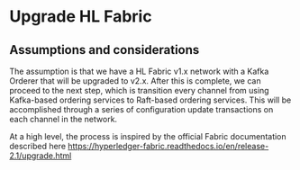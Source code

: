 # Upgrade HL Fabric

## Assumptions and considerations

The assumption is that we have a HL Fabric v1.x network with a Kafka Orderer that will be upgraded to v2.x. After this is complete, we can proceed to the next step, which is transition every channel from using Kafka-based ordering services to Raft-based ordering services. This will be accomplished through a series of configuration update transactions on each channel in the network.

At a high level, the process is inspired by the official Fabric documentation described here 
https://hyperledger-fabric.readthedocs.io/en/release-2.1/upgrade.html


